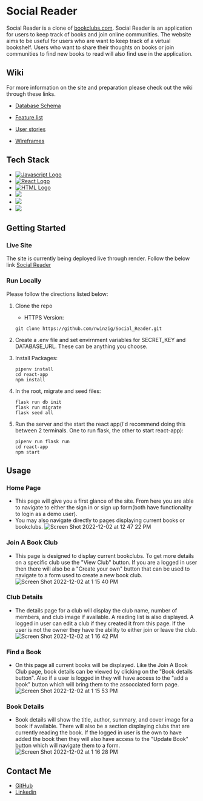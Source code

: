 # Social Reader

Social Reader is a clone of [bookclubs.com](https://bookclubs.com/). Social Reader is an application for users to keep track of books and join online communities. The website aims to be useful for users who are want to keep track of a virtual bookshelf. Users who want to share their thoughts on books or join communities to find new books to read will also find use in the application.

## Wiki
For more information on the site and preparation please check out the wiki through these links.

 - [Database Schema](https://github.com/nwinzig/Social_Reader/wiki/DB-Schema)

 - [Feature list](https://github.com/nwinzig/Social_Reader/wiki/Feature-List)

 - [User stories](https://github.com/nwinzig/Social_Reader/wiki/User-Stories)

 - [Wireframes](https://github.com/nwinzig/Social_Reader/wiki/Wireframes)

## Tech Stack
   - [<img src='https://img.shields.io/badge/-flask-yellow' alt='Javascript Logo'  target='_blank'/>](https://flask.palletsprojects.com/en/2.2.x/)
   - [<img src='https://img.shields.io/badge/-React-blue' alt='React Logo' target='_blank'/>](https://reactjs.org/)
   - [<img src='https://img.shields.io/badge/-HTML5-orange' alt='HTML Logo' target='_blank'/>](https://html.com/)
   - [<img src='https://img.shields.io/badge/-CSS-blue' target='_blank'/>](https://www.w3.org/Style/CSS/Overview.en.html)
   - [<img src='https://img.shields.io/badge/-postgres-lightgrey' target='_blank'/>](https://www.postgresql.org/)
   - [<img src='https://img.shields.io/badge/-render-purple' target='_blank'/>](https://render.com/)
   <!-- - [<img src='https://img.shields.io/badge/-python-blue' target='_blank'/>](https://www.python.org/doc/) -->

## Getting Started

### Live Site
The site is currently being deployed live through render. Follow the below link
[Social Reader](https://social-reader.onrender.com/)

### Run Locally
Please follow the directions listed below:
1. Clone the repo
   - HTTPS Version:
   ```
   git clone https://github.com/nwinzig/Social_Reader.git
   ```
2. Create a .env file and set envirnment variables for SECRET_KEY and DATABASE_URL. These can be anything you choose.

3. Install Packages:
   ```
   pipenv install
   cd react-app
   npm install
   ```

4. In the root, migrate and seed files:
   ```
   flask run db init
   flask run migrate
   flask seed all
   ```

5. Run the server and the start the react app(I'd recommend doing this between 2 terminals. One to run flask, the other to start react-app):
   ```
   pipenv run flask run
   cd react-app
   npm start
   ```

## Usage
   ### Home Page
   - This page will give you a first glance of the site. From here you are able to navigate to either the sign in or sign up form(both have functionality to login as a demo user).
   - You may also navigate directly to pages displaying current books or bookclubs.
![Screen Shot 2022-12-02 at 12 47 22 PM](https://user-images.githubusercontent.com/91198301/205359277-e53a9669-e2c3-448c-afcf-7b6c418b8ee9.png)


   ### Join A Book Club
   - This page is designed to display current bookclubs. To get more details on a specific club use the "View Club" button. If you are a logged in user then there will also be a "Create your own" button that can be used to navigate to a form used to create a new book club.
![Screen Shot 2022-12-02 at 1 15 40 PM](https://user-images.githubusercontent.com/91198301/205359331-952fdaf4-a8f6-4853-8c55-2d272ed42974.png)


   ### Club Details
   - The details page for a club will display the club name, number of members, and club image if available. A reading list is also displayed. A logged in user can edit a club if they created it from this page. If the user is not the owner they have the ability to either join or leave the club.
![Screen Shot 2022-12-02 at 1 16 42 PM](https://user-images.githubusercontent.com/91198301/205359397-bdb1a9c7-4f07-48c2-88cd-8f10e95514d6.png)


   ### Find a Book
   - On this page all current books will be displayed. Like the Join A Book Club page, book details can be viewed by clicking on the "Book details button". Also if a user is logged in they will have access to the "add a book" button which will bring them to the assocciated form page.
![Screen Shot 2022-12-02 at 1 15 53 PM](https://user-images.githubusercontent.com/91198301/205359369-7b38395f-7c36-4098-b6c7-d33fcb57d939.png)


   ### Book Details
   - Book details will show the title, author, summary, and cover image for a book if available. There will also be a section displaying clubs that are currently reading the book. If the logged in user is the own to have added the book then they will also have access to the "Update Book" button which will navigate them to a form.
![Screen Shot 2022-12-02 at 1 16 28 PM](https://user-images.githubusercontent.com/91198301/205359391-2defaa3b-0cb1-4839-8cfa-df90c4edeacc.png)


## Contact Me
- [GitHub](https://github.com/nwinzig)
- [Linkedin](https://www.linkedin.com/in/noah-winzig-30588b231/)
